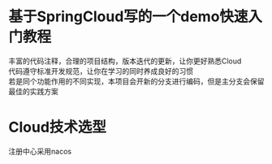 # 基于SpringCloud写的一个demo快速入门教程

丰富的代码注释，合理的项目结构，版本迭代的更新，让你更好熟悉Cloud</br>
代码遵守标准开发规范，让你在学习的同时养成良好的习惯</br>
若是同个功能作用的不同实现，本项目会开新的分支进行编码，但是主分支会保留最佳的实践方案</br>
# Cloud技术选型
注册中心采用nacos



